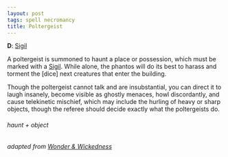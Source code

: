 ```yaml
---
layout: post
tags: spell necromancy
title: Poltergeist
---
```

**D**: [Sigil](/spells/#lexicon)

A poltergeist is summoned to haunt a place or possession, which must be marked with a [Sigil](/spells/#lexicon). While alone, the phantos will do its best to harass and torment the [dice] next creatures that enter the building. 

Though the poltergeist cannot talk and are insubstantial, you can direct it to laugh insanely, become visible as ghostly menaces, howl discordantly, and cause telekinetic mischief, which may include the hurling of heavy or sharp objects, though the referee should decide exactly what the poltergeists do.

###### haunt + object
###### adapted from [Wonder & Wickedness](https://www.drivethrurpg.com/product/145647/Wonder--Wickedness)
